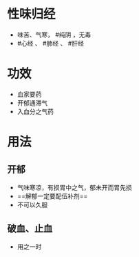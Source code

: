 # 性味归经
- 味苦、气寒， #纯阴 ，无毒
- #心经 、 #肺经 、 #肝经 
# 功效
- 血家要药
- 开郁通滞气
- 入血分之气药
# 用法
## 开郁
- 气味寒凉，有损胃中之气，郁未开而胃先损
- ==解郁一定要配伍补剂==
- 不可以久服
## 破血、止血
- 用之一时
